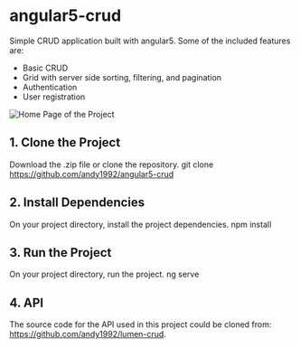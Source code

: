 # angular5-crud
Simple CRUD application built with angular5. Some of the included features are:
-    Basic CRUD
-    Grid with server side sorting, filtering, and pagination
-    Authentication
-    User registration

![Home Page of the Project](http://i66.tinypic.com/2a8m1li.png)

## 1. Clone the Project
Download the .zip file or clone the repository.
    git clone https://github.com/andy1992/angular5-crud
    
## 2. Install Dependencies
On your project directory, install the project dependencies.
    npm install
    
## 3. Run the Project
On your project directory, run the project.
    ng serve
    
## 4. API
The source code for the API used in this project could be cloned from: https://github.com/andy1992/lumen-crud.
